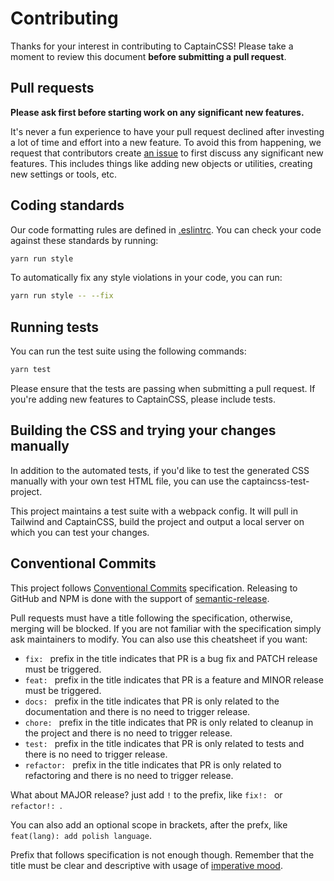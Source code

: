 # Contributing

Thanks for your interest in contributing to CaptainCSS! Please take a moment to review this document **before submitting a pull request**.

## Pull requests

**Please ask first before starting work on any significant new features.**

It's never a fun experience to have your pull request declined after investing a lot of time and effort into a new feature. To avoid this from happening, we request that contributors create [an issue](https://github.com/hex-digital/captaincss/issues) to first discuss any significant new features. This includes things like adding new objects or utilities, creating new settings or tools, etc.

## Coding standards

Our code formatting rules are defined in [.eslintrc](https://github.com/hex-digital/captaincss/blob/main/.eslintrc.json). You can check your code against these standards by running:

```sh
yarn run style
```

To automatically fix any style violations in your code, you can run:

```sh
yarn run style -- --fix
```

## Running tests

You can run the test suite using the following commands:

```sh
yarn test
```

Please ensure that the tests are passing when submitting a pull request. If you're adding new features to CaptainCSS, please include tests.

## Building the CSS and trying your changes manually

In addition to the automated tests, if you'd like to test the generated CSS manually with your own test HTML file, you can use the captaincss-test-project.

This project maintains a test suite with a webpack config. It will pull in Tailwind and CaptainCSS, build the project and output a local server on which you can test your changes.

## Conventional Commits

This project follows [Conventional Commits](https://www.conventionalcommits.org/en/v1.0.0/#summary) specification. Releasing to GitHub and NPM is done with the support of [semantic-release](https://semantic-release.gitbook.io/semantic-release/).

Pull requests must have a title following the specification, otherwise, merging will be blocked. If you are not familiar with the specification simply ask maintainers to modify. You can also use this cheatsheet if you want:

- `fix: ` prefix in the title indicates that PR is a bug fix and PATCH release must be triggered.
- `feat: ` prefix in the title indicates that PR is a feature and MINOR release must be triggered.
- `docs: ` prefix in the title indicates that PR is only related to the documentation and there is no need to trigger release.
- `chore: ` prefix in the title indicates that PR is only related to cleanup in the project and there is no need to trigger release.
- `test: ` prefix in the title indicates that PR is only related to tests and there is no need to trigger release.
- `refactor: ` prefix in the title indicates that PR is only related to refactoring and there is no need to trigger release.

What about MAJOR release? just add `!` to the prefix, like `fix!: ` or `refactor!: `.

You can also add an optional scope in brackets, after the prefx, like `feat(lang): add polish language`.

Prefix that follows specification is not enough though. Remember that the title must be clear and descriptive with usage of [imperative mood](https://chris.beams.io/posts/git-commit/#imperative).
